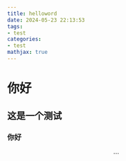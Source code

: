 ```yaml
---
title: helloword
date: 2024-05-23 22:13:53
tags: 
- test
categories: 
- test
mathjax: true
---
```


# 你好
## 这是一个测试
### 你好

$$\dotsb$$